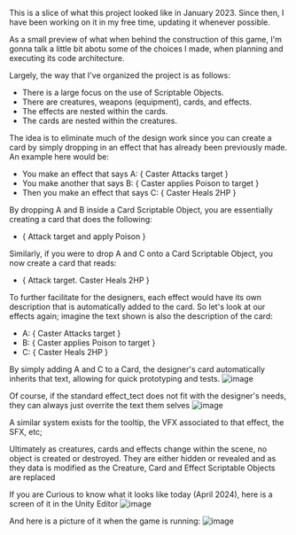 This is a slice of what this project looked like in January 2023. Since then, I have been working on it in my free time, updating it whenever possible.

As a small preview of what when behind the construction of this game, I'm gonna talk a little bit abotu some of the choices I made, when
planning and executing its code architecture.

Largely, the way that I've organized the project is as follows:
- There is a large focus on the use of Scriptable Objects.
- There are creatures, weapons (equipment), cards, and effects.
- The effects are nested within the cards.
- The cards are nested within the creatures.

The idea is to eliminate much of the design work since you can create a card by simply dropping in an effect that has already been previously made.
An example here would be:
- You make an effect that says       A: { Caster Attacks target }
- You make another that says         B: { Caster applies Poison to target }
- Then you make an effect that says  C: { Caster Heals 2HP }

By dropping A and B inside a Card Scriptable Object, you are essentially creating a card that does the following:  
- { Attack target and apply Poison }

Similarly, if you were to drop A and C onto a Card Scriptable Object, you now create a card that reads:
- { Attack target. Caster Heals 2HP }

To further facilitate for the designers, each effect would have its own description that is automatically added to the card.
So let's look at our effects again; imagine the text shown is also the description of the card:
-  A: { Caster Attacks target }
-  B: { Caster applies Poison to target }
-  C: { Caster Heals 2HP }

By simply adding A and C to a Card, the designer's card automatically inherits that text, allowing for quick prototyping and tests.
![image](https://github.com/PhatPingu/Crit-Your-Cards-Public-Copy/assets/85648352/62d060d2-1d53-4e0e-8760-596862a12712)

Of course, if the standard effect_tect does not fit with the designer's needs, they can always just overrite the text them selves
![image](https://github.com/PhatPingu/Crit-Your-Cards-Public-Copy/assets/85648352/0b40c9b8-d11e-4206-b4be-a71bfac70ed4)

A similar system exists for the tooltip, the VFX associated to that effect, the SFX, etc;

Ultimately as creatures, cards and effects change within the scene, no object is created or destroyed.
They are either hidden or revealed and as they data is modified as the Creature, Card and Effect Scriptable Objects are replaced


If you are Curious to know what it looks like today (April 2024), here is a screen of it in the Unity Editor
![image](https://github.com/PhatPingu/Crit-Your-Cards-Public-Copy/assets/85648352/dac81226-2594-4b52-98f8-b09ffa7f3e12)

And here is a picture of it when the game is running:
![image](https://github.com/PhatPingu/Crit-Your-Cards-Public-Copy/assets/85648352/3223cc03-a8d1-4ffc-af34-e895dce8f0f8)

